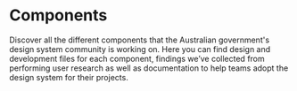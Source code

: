 ---
---

# Components

Discover all the different components that the Australian government's design system community is working on. Here you can find design and development files for each component, findings we’ve collected from performing user research as well as documentation to help teams adopt the design system for their projects.
